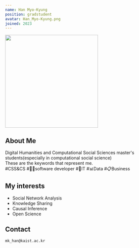 ```yaml
---
name: Han Myo-Kyung
position: gradstudent
avatar: Han_Myo-Kyung.png
joined: 2023
---
```


<img width="300" src="{{site.baseurl}}/images/people/{{page.avatar}}" onerror="this.src='{{site.baseurl}}/images/people/404.jpg';" data-action="zoom">

## About Me
Digital Humanities and Computational Social Sciences master's students(especially in computational social science)  
These are the keywords that represent me.  
#CSS&CS #👩‍💻software developer #📱IT #📊Data  #📋Business   


## My interests
* Social Network Analysis
* Knowledge Sharing
* Causal Inference
* Open Science

## Contact
<i class="fa fa-envelope-o"></i>  `mk_han@kaist.ac.kr`<br>
